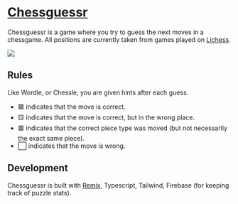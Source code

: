 # [Chessguessr](https://chessguessr.com)

Chessguessr is a game where you try to guess the next moves in a chessgame. All positions are currently taken from games played on [Lichess](https://lichess.org).

![](https://user-images.githubusercontent.com/1413265/181054468-38682e2f-837f-4ca2-94c0-f270bdc14488.png)

## Rules

Like Wordle, or Chessle, you are given hints after each guess.

- 🟩 indicates that the move is correct.
- 🟨 indicates that the move is correct, but in the wrong place.
- 🟥 indicates that the correct piece type was moved (but not necessarily the exact same piece).
- ⬜ indicates that the move is wrong.

## Development

Chessguessr is built with [Remix](https://remix.run/), Typescript, Tailwind, Firebase (for keeping track of puzzle stats).
